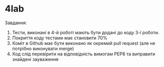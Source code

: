 # 4lab

Завдання: 
1) Тести, виконані в 4-й роботі мають бути додані до коду 3-ї роботи. 
2) Покриття коду тестами має становити 70%
3) Коміт в Github має  бути виконано як окремий pull request (але не потрібно виконувати merge) 
4) Код слід перевірити на відповідність вимогам РЕР8 та виправити знайдені зауваження
